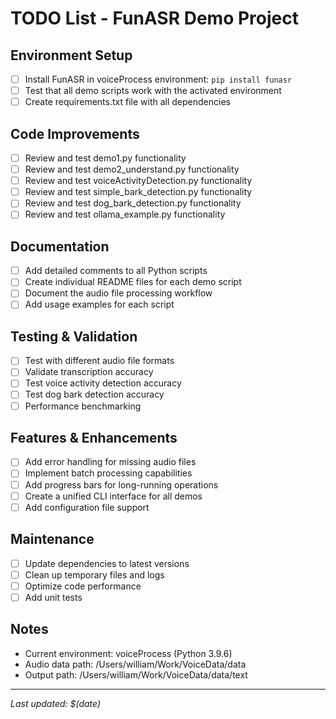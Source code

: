 # TODO List - FunASR Demo Project

## Environment Setup
- [ ] Install FunASR in voiceProcess environment: `pip install funasr`
- [ ] Test that all demo scripts work with the activated environment
- [ ] Create requirements.txt file with all dependencies

## Code Improvements
- [ ] Review and test demo1.py functionality
- [ ] Review and test demo2_understand.py functionality
- [ ] Review and test voiceActivityDetection.py functionality
- [ ] Review and test simple_bark_detection.py functionality
- [ ] Review and test dog_bark_detection.py functionality
- [ ] Review and test ollama_example.py functionality

## Documentation
- [ ] Add detailed comments to all Python scripts
- [ ] Create individual README files for each demo script
- [ ] Document the audio file processing workflow
- [ ] Add usage examples for each script

## Testing & Validation
- [ ] Test with different audio file formats
- [ ] Validate transcription accuracy
- [ ] Test voice activity detection accuracy
- [ ] Test dog bark detection accuracy
- [ ] Performance benchmarking

## Features & Enhancements
- [ ] Add error handling for missing audio files
- [ ] Implement batch processing capabilities
- [ ] Add progress bars for long-running operations
- [ ] Create a unified CLI interface for all demos
- [ ] Add configuration file support

## Maintenance
- [ ] Update dependencies to latest versions
- [ ] Clean up temporary files and logs
- [ ] Optimize code performance
- [ ] Add unit tests

## Notes
- Current environment: voiceProcess (Python 3.9.6)
- Audio data path: /Users/william/Work/VoiceData/data
- Output path: /Users/william/Work/VoiceData/data/text

---
*Last updated: $(date)* 